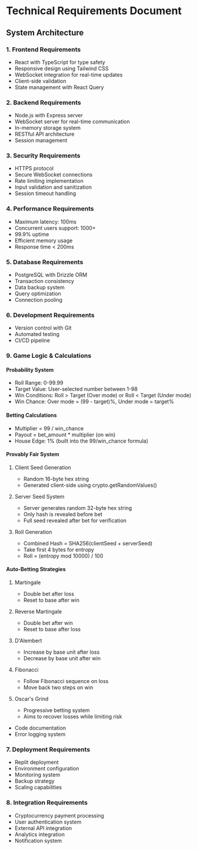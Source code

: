 
# Technical Requirements Document

## System Architecture

### 1. Frontend Requirements
- React with TypeScript for type safety
- Responsive design using Tailwind CSS
- WebSocket integration for real-time updates
- Client-side validation
- State management with React Query

### 2. Backend Requirements
- Node.js with Express server
- WebSocket server for real-time communication
- In-memory storage system
- RESTful API architecture
- Session management

### 3. Security Requirements
- HTTPS protocol
- Secure WebSocket connections
- Rate limiting implementation
- Input validation and sanitization
- Session timeout handling

### 4. Performance Requirements
- Maximum latency: 100ms
- Concurrent users support: 1000+
- 99.9% uptime
- Efficient memory usage
- Response time < 200ms

### 5. Database Requirements
- PostgreSQL with Drizzle ORM
- Transaction consistency
- Data backup system
- Query optimization
- Connection pooling

### 6. Development Requirements
- Version control with Git
- Automated testing
- CI/CD pipeline


### 9. Game Logic & Calculations

#### Probability System
- Roll Range: 0-99.99
- Target Value: User-selected number between 1-98
- Win Conditions: Roll > Target (Over mode) or Roll < Target (Under mode)
- Win Chance: Over mode = (99 - target)%, Under mode = target%

#### Betting Calculations
- Multiplier = 99 / win_chance
- Payout = bet_amount * multiplier (on win)
- House Edge: 1% (built into the 99/win_chance formula)

#### Provably Fair System
1. Client Seed Generation
   - Random 16-byte hex string
   - Generated client-side using crypto.getRandomValues()

2. Server Seed System
   - Server generates random 32-byte hex string
   - Only hash is revealed before bet
   - Full seed revealed after bet for verification

3. Roll Generation
   - Combined Hash = SHA256(clientSeed + serverSeed)
   - Take first 4 bytes for entropy
   - Roll = (entropy mod 10000) / 100

#### Auto-Betting Strategies
1. Martingale
   - Double bet after loss
   - Reset to base after win

2. Reverse Martingale
   - Double bet after win
   - Reset to base after loss

3. D'Alembert
   - Increase by base unit after loss
   - Decrease by base unit after win

4. Fibonacci
   - Follow Fibonacci sequence on loss
   - Move back two steps on win

5. Oscar's Grind
   - Progressive betting system
   - Aims to recover losses while limiting risk

- Code documentation
- Error logging system

### 7. Deployment Requirements
- Replit deployment
- Environment configuration
- Monitoring system
- Backup strategy
- Scaling capabilities

### 8. Integration Requirements
- Cryptocurrency payment processing
- User authentication system
- External API integration
- Analytics integration
- Notification system
